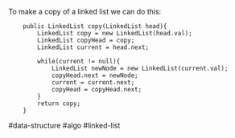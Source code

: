 To make a copy of a linked list we can do this:
```
	public LinkedList copy(LinkedList head){
		LinkedList copy = new LinkedList(head.val);
		LinkedList copyHead = copy;
		LinkedList current = head.next;
		
		while(current != null){
			LinkedList newNode = new LinkedList(current.val);
			copyHead.next = newNode;
			current = current.next;
			copyHead = copyHead.next;
		}
		return copy;
	}
```
#data-structure #algo #linked-list 

